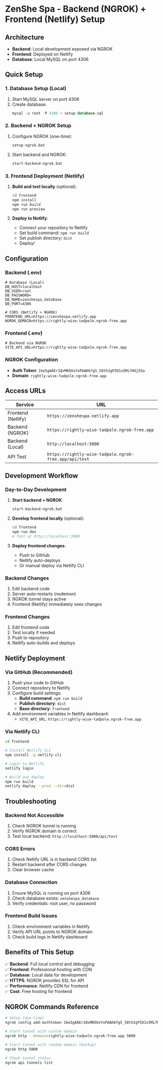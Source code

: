 # ZenShe Spa - Backend (NGROK) + Frontend (Netlify) Setup

## Architecture
- **Backend**: Local development exposed via NGROK
- **Frontend**: Deployed on Netlify
- **Database**: Local MySQL on port 4306

## Quick Setup

### 1. Database Setup (Local)
1. Start MySQL server on port 4306
2. Create database:
   ```sql
   mysql -u root -P 4306 < setup-database.sql
   ```

### 2. Backend + NGROK Setup
1. Configure NGROK (one-time):
   ```bash
   setup-ngrok.bat
   ```

2. Start backend and NGROK:
   ```bash
   start-backend-ngrok.bat
   ```

### 3. Frontend Deployment (Netlify)
1. **Build and test locally** (optional):
   ```bash
   cd frontend
   npm install
   npm run build
   npm run preview
   ```

2. **Deploy to Netlify**:
   - Connect your repository to Netlify
   - Set build command: `npm run build`
   - Set publish directory: `dist`
   - Deploy!

## Configuration

### Backend (.env)
```properties
# Database (Local)
DB_HOST=localhost
DB_USER=root
DB_PASSWORD=
DB_NAME=zenshespa_database
DB_PORT=4306

# CORS (Netlify + NGROK)
FRONTEND_URL=https://zenshespa.netlify.app
NGROK_DOMAIN=https://rightly-wise-tadpole.ngrok-free.app
```

### Frontend (.env)
```properties
# Backend via NGROK
VITE_API_URL=https://rightly-wise-tadpole.ngrok-free.app
```

### NGROK Configuration
- **Auth Token**: `1ke5gA6Er1QvMKOUsYxPAAK67g5_58th2gPZU1x5Mi7HXj5Ga`
- **Domain**: `rightly-wise-tadpole.ngrok-free.app`

## Access URLs

| Service | URL |
|---------|-----|
| Frontend (Netlify) | `https://zenshespa.netlify.app` |
| Backend (NGROK) | `https://rightly-wise-tadpole.ngrok-free.app` |
| Backend (Local) | `http://localhost:5000` |
| API Test | `https://rightly-wise-tadpole.ngrok-free.app/api/test` |

## Development Workflow

### Day-to-Day Development
1. **Start backend + NGROK**:
   ```bash
   start-backend-ngrok.bat
   ```

2. **Develop frontend locally** (optional):
   ```bash
   cd frontend
   npm run dev
   # Test at http://localhost:3000
   ```

3. **Deploy frontend changes**:
   - Push to GitHub
   - Netlify auto-deploys
   - Or manual deploy via Netlify CLI

### Backend Changes
1. Edit backend code
2. Server auto-restarts (nodemon)
3. NGROK tunnel stays active
4. Frontend (Netlify) immediately sees changes

### Frontend Changes
1. Edit frontend code
2. Test locally if needed
3. Push to repository
4. Netlify auto-builds and deploys

## Netlify Deployment

### Via GitHub (Recommended)
1. Push your code to GitHub
2. Connect repository to Netlify
3. Configure build settings:
   - **Build command**: `npm run build`
   - **Publish directory**: `dist`
   - **Base directory**: `frontend`
4. Add environment variables in Netlify dashboard:
   - `VITE_API_URL`: `https://rightly-wise-tadpole.ngrok-free.app`

### Via Netlify CLI
```bash
cd frontend

# Install Netlify CLI
npm install -g netlify-cli

# Login to Netlify
netlify login

# Build and deploy
npm run build
netlify deploy --prod --dir=dist
```

## Troubleshooting

### Backend Not Accessible
1. Check NGROK tunnel is running
2. Verify NGROK domain is correct
3. Test local backend: `http://localhost:5000/api/test`

### CORS Errors
1. Check Netlify URL is in backend CORS list
2. Restart backend after CORS changes
3. Clear browser cache

### Database Connection
1. Ensure MySQL is running on port 4306
2. Check database exists: `zenshespa_database`
3. Verify credentials: root user, no password

### Frontend Build Issues
1. Check environment variables in Netlify
2. Verify API URL points to NGROK domain
3. Check build logs in Netlify dashboard

## Benefits of This Setup

✅ **Backend**: Full local control and debugging  
✅ **Frontend**: Professional hosting with CDN  
✅ **Database**: Local data for development  
✅ **HTTPS**: NGROK provides SSL for API  
✅ **Performance**: Netlify CDN for frontend  
✅ **Cost**: Free hosting for frontend  

## NGROK Commands Reference

```bash
# Setup (one-time)
ngrok config add-authtoken 1ke5gA6Er1QvMKOUsYxPAAK67g5_58th2gPZU1x5Mi7HXj5Ga

# Start tunnel with custom domain
ngrok http --domain=rightly-wise-tadpole.ngrok-free.app 5000

# Start tunnel with random domain (backup)
ngrok http 5000

# Check tunnel status
ngrok api tunnels list
```
